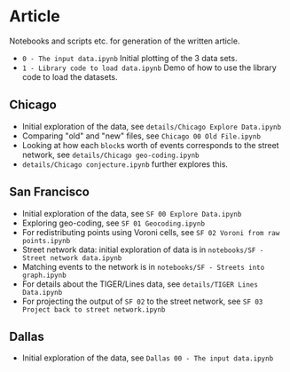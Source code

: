# Article

Notebooks and scripts etc. for generation of the written article.


- `0 - The input data.ipynb`  Initial plotting of the 3 data sets.
- `1 - Library code to load data.ipynb`  Demo of how to use the library code to load the datasets.


## Chicago

- Initial exploration of the data, see `details/Chicago Explore Data.ipynb`
- Comparing "old" and "new" files, see `Chicago 00 Old File.ipynb`
- Looking at how each `block`s worth of events corresponds to the street network,
   see `details/Chicago geo-coding.ipynb`
- `details/Chicago conjecture.ipynb` further explores this.



## San Francisco

- Initial exploration of the data, see `SF 00 Explore Data.ipynb`
- Exploring geo-coding, see `SF 01 Geocoding.ipynb`
- For redistributing points using Voroni cells, see `SF 02 Voroni from raw points.ipynb`
- Street network data: initial exploration of data is in `notebooks/SF - Street network data.ipynb`
- Matching events to the network is in `notebooks/SF - Streets into graph.ipynb`
- For details about the TIGER/Lines data, see `details/TIGER Lines Data.ipynb`
- For projecting the output of `SF 02` to the street network, see `SF 03 Project back to street network.ipynb`


## Dallas
- Initial exploration of the data, see `Dallas 00 - The input data.ipynb`